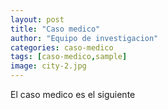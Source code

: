 ```yaml
---
layout: post
title: "Caso medico"
author: "Equipo de investigacion"
categories: caso-medico
tags: [caso-medico,sample]
image: city-2.jpg
---
```


El caso medico es el siguiente 
